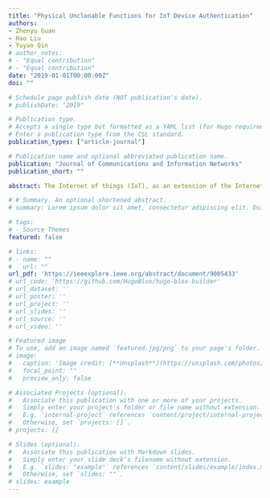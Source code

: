 ```yaml
---
title: "Physical Unclonable Functions for IoT Device Authentication"
authors:
- Zhenyu Guan
- Hao Liu
- Yuyao Qin
# author_notes:
# - "Equal contribution"
# - "Equal contribution"
date: "2019-01-01T00:00:00Z"
doi: ""

# Schedule page publish date (NOT publication's date).
# publishDate: "2019"

# Publication type.
# Accepts a single type but formatted as a YAML list (for Hugo requirements).
# Enter a publication type from the CSL standard.
publication_types: ["article-journal"]

# Publication name and optional abbreviated publication name.
publication: "Journal of Communications and Information Networks"
publication_short: ""

abstract: The Internet of things (IoT), as an extension of the Internet, has become a trend of network development nowadays. In order to protect the integrity and authenticity of the information in the IoT, an identity authentication protocol applied to the networked devices is designed in this paper, using the physical unclonable function (PUF) to extract the uniqueness and tamper resistance of the randomness in the manufacturing process of the physical device. We propose the protocol including the database, accessed devices, access devices and users in the specific network environment. Relying on the unique identification information generated by the PUF embedded in devices and passwords set by users, devices and users identities could be verified through zero-knowledge proofs. The performance analysis and the experiment at the end of this work show that our protocol provides users with a strong security guarantee for IoT devices.

# # Summary. An optional shortened abstract.
# summary: Lorem ipsum dolor sit amet, consectetur adipiscing elit. Duis posuere tellus ac convallis placerat. Proin tincidunt magna sed ex sollicitudin condimentum.

# tags:
# - Source Themes
featured: false

# links:
# - name: ""
#   url: ""
url_pdf: 'https://ieeexplore.ieee.org/abstract/document/9005433'
# url_code: 'https://github.com/HugoBlox/hugo-blox-builder'
# url_dataset: ''
# url_poster: ''
# url_project: ''
# url_slides: ''
# url_source: ''
# url_video: ''

# Featured image
# To use, add an image named `featured.jpg/png` to your page's folder. 
# image:
#   caption: 'Image credit: [**Unsplash**](https://unsplash.com/photos/jdD8gXaTZsc)'
#   focal_point: ""
#   preview_only: false

# Associated Projects (optional).
#   Associate this publication with one or more of your projects.
#   Simply enter your project's folder or file name without extension.
#   E.g. `internal-project` references `content/project/internal-project/index.md`.
#   Otherwise, set `projects: []`.
# projects: []

# Slides (optional).
#   Associate this publication with Markdown slides.
#   Simply enter your slide deck's filename without extension.
#   E.g. `slides: "example"` references `content/slides/example/index.md`.
#   Otherwise, set `slides: ""`.
# slides: example
---
```

